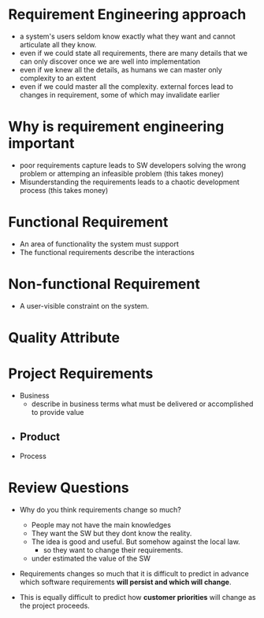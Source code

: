 # Requirement Engineering approach

- a system's users seldom know exactly what they want and cannot articulate all they know.
- even if we could state all requirements, there are many details that we can only discover once we are well into implementation
- even if we knew all the details, as humans we can master only complexity to an extent
- even if we could master all the complexity. external forces lead to changes in requirement, some of which may invalidate earlier

# Why is requirement engineering important

- poor requirements capture leads to SW developers solving the wrong problem or attemping an infeasible problem (this takes money)
- Misunderstanding the requirements leads to a chaotic development process (this takes money)

# Functional Requirement

- An area of functionality the system must support
- The functional requirements describe the interactions

# Non-functional Requirement

- A user-visible constraint on the system.

# Quality Attribute

# Project Requirements

- Business
  - describe in business terms what must be delivered or accomplished to provide value
- ## Product
- Process

# Review Questions

- Why do you think requirements change so much?

  - People may not have the main knowledges
  - They want the SW but they dont know the reality.
  - The idea is good and useful. But somehow against the local law.
    - so they want to change their requirements.
  - under estimated the value of the SW

- Requirements changes so much that it is difficult to predict in advance which software requirements **will persist and which will change**.
- This is equally difficult to predict how **customer priorities** will change as the project proceeds.
